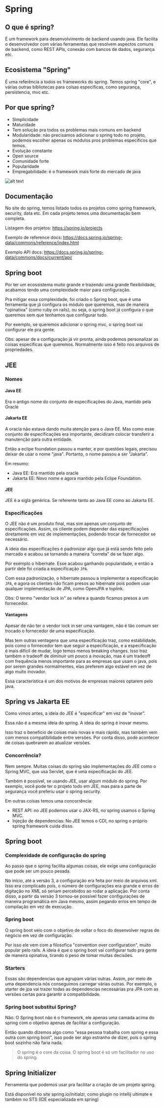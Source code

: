 # Spring
## O que é spring?
É um framework para desenvolvimento de backend usando java. Ele facilita o desenvolvedor com várias ferramentas que resolvem aspectos comuns de backend, como REST APIs, conexão com bancos de dados, segurança etc.

## Ecosistema "Spring"
É uma referência a todos os frameworks do spring. 
Temos spring "core", e várias outras bibliotecas para coisas específicas, como segurança, persistencia, mvc etc.

## Por que spring?
 - Simplicidade
 - Maturidade
 - Tem solução pra todos os problemas mais comuns em backend
 - Modularidade: não precisamos adicionar o spring todo no projeto, podemos escolher apenas os módulos pros problemas específicos que temos.
 - Evolução constante
 - Open source
 - Comunidade forte
 - Popularidade
 - Empregabilidade: é o framework mais forte do mercado de java

![alt text](images/2.empresas-spring.png)

## Documentação
No site do spring, temos listado todos os projetos como spring framework, security, data etc. Em cada projeto temos uma documentação bem completa.

Listagem dos projetos: https://spring.io/projects

Exemplo de reference docs: https://docs.spring.io/spring-data/commons/reference/index.html

Exemplo API docs: https://docs.spring.io/spring-data/commons/docs/current/api/

## Spring boot
Por ter um ecossistema muito grande e trazendo uma grande flexibilidade, acabamos tendo uma complexidade maior para configuração.

Pra mitigar essa complexidade, foi criado o Spring boot, que é uma ferramenta que já configura os módulo que queremos, mas de maneira "opinativa" (como ruby on rails), ou seja, o spring boot já configura o que queremos sem que tenhamos que configurar tudo.

Por exemplo, se queremos adicionar o spring mvc, o spring boot vai configurar ele pra gente.

Obs: apesar de a configuração já vir pronta, ainda podemos personalizar as coisas específicas que queremos. Normalmente isso é feito nos arquivos de propriedades.

## JEE
### Nomes
#### Java EE
Era o antigo nome do conjunto de especificações do Java, mantido pela Oracle

#### Jakarta EE
A oracla não estava dando muita atenção para o Java EE. Mas como esse conjunto de especificações era importante, decidiram colocar transferir a manutenção para outra entidade.

Então a eclipe foundation passou a manter, e por questões legais, precisou deixar de usar o nome "java". Portanto, o nome passou a ser "Jakarta".

Em resumo:
 - Java EE: Era mantido pela oracle
 - Jakarta EE: Novo nome e agora mantido pela Eclipe Foundation.

#### JEE
JEE é a sigla genérica. Se referente tanto ao Java EE como ao Jakarta EE.

### Especificações
O JEE não é um produto final, mas sim apenas um conjunto de especificações. Assim, os cliente podem depender das especificações diretamente em vez de implementações, podendo trocar de fornecedor se necessário.

A ideia das especificações é padronizar algo que já está sendo feito pelo mercado e acabou se tornando a maneira "correta" de se fazer algo.

Por exemplo o hibernate. Esse acabou ganhando popularidade, e então a partir dele foi criada a especificação `JPA`.

Com essa padronização, o hibernate passou a implementar a especificação `JPA`, e agora os clientes não ficam presos ao hibernate pois podem usar qualquer implementação de JPA, como OpenJPA e toplink.

Obs: O termo "vendor lock in" se refere a quando ficamos presos a um fornecedor.

#### Vantagens
Apesar de não ter o vendor lock in ser uma vantagem, não é tão comum ser trocado o fornecedor de uma especificação. 

Mas tem outras ventagens que uma especificação traz, como estabilidade, pois como o fornecedor tem que seguir a especificação, e a especificação é mais difícil de mudar, logo temos menos breaking changes. Isso traz também o tradeoff de diminuir um pouco a inovação, mas é um tradeoff com frequência menos importante para as empresas que usam o java, pois por serem grandes normalmentes, elas preferem algo estável em vez de algo muito inovador.

Essa característica é um dos motivos de empresas maiores optarem pelo java.

## Spring vs Jakarta EE
Como vimos antes, a ideia do JEE é "especificar" em vez de "inovar".

Essa não é a mesma ideia do spring. A ideia do spring é inovar mesmo.

Isso traz o benefício de coisas mais novas e mais rápido, mas também vem com menos compatibilidade entre versões. Por conta disso, pode acontecer de coisas quebrarem ao atualizar versões.

### Concorrência?
Nem sempre. Muitas coisas do spring são implementações do JEE como o Spring MVC, que usa Servlet, que é uma especificação do JEE.

Também é possível, se usando JEE, usar algum módulo do spring. Por exemplo, você pode ter o projeto todo em JEE, mas para a parte de segurança você preferiu usar o spring security.

Em outras coisas temos uma concorrência:
 - REST API: no JEE podemos usar o JAX-RS, no spring usamos o Spring MVC.
 - Injeção de dependencias: No JEE temos o CDI, no spring o próprio spring framework cuida disso.

## Spring boot
### Complexidade de configuração do spring
Ao passo que o spring facilita algumas coisas, ele exige uma configuração que pode ser um pouco pesada.

No início, até a versão 3, a configuração era feita por meio de arquivos xml. Isso era complicado pois, o número de configurações era grande e erros de digitação no XML só seriam percebidos ao rodar a aplicação. Por conta disso, a partir da versão 3 tornou-se possível fazer configurações de maneira programática em Java mesmo, assim pegando erros em tempo de compilação em vez de execução.

### Spring boot
O spring boot veio com o objetivo de voltar o foco do desenvolver regras de negócio em vez de configuração.

Por isso ele vem com a filosofica "convention over configuration", muito popular pelo rails. A ideia é que o spring boot vai configurar tudo pra gente de maneira opinativa, tirando o peso de tomar muitas decisões.

### Starters
Essas são dependencias que agrupam várias outras. Assim, por meio de uma dependencia nós conseguimos carregar várias outras. Por exemplo, o starter de jpa vai trazer todas as dependencias necessárias pra JPA com as versões certas para garantir a compatibilidade.

### Spring boot substitui Spring?
Não. O Spring boot não é o framework, ele apenas uma camada acima do spring com o objetivo apenas de facilitar a configuração.

Então quando dizemos algo como "essa pessoa trabalha com spring e essa outra com spring boot", isso pode ser algo estranho de dizer, pois o spring boot sozinho não faria nada. 

> O spring é o core da coisa. O spring boot é só um facilitador no uso do spring.

## Spring Initializer

Ferramenta que podemos usar pra facilitar a criação de um projeto spring.

Está disponível no site spring.io/initialzr, como plugin no intellij ultimate e também no STS (IDE especializada em spring)

